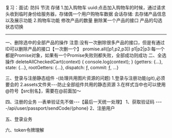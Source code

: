 
复习：面试: 防抖 节流  存储
1.加入购物车
uuid:点击加入购物车的时候，通过请求头收到临时身份给服务器，存储偶一个用户购物车数据
会话存储: 去存储产品信息 以及展示功能
2.购物车功能
修改产品的数量
删除某一个产品的接口
产品的勾选状态切换
************************************************
一、删除选中的全部产品的操作
注意:没有一次删除很多产品的接口，但是有通过ID可以删除产品的接口【一次删一个】
promise.all([p1,p2,p3])
p1|p2|p3:每一个都是Promise对象，如果有一个Promise失败则都失败，全部成功则成功
二、全选操作
deleteAllCheckedCart(context) {
        console.log(context);
    }
{getters: {…}, state: {…}, rootGetters: {…}, dispatch: ƒ, commit: ƒ, …}


三、登录与注册静态组件 -(处理共用图片资源的问题)
1.登录与注册功能(git),必须要会的
2.assets文件夹---防止全部组件共用的静态资源
3.在样式当中也可以使用@符号【src别名】，需要在@前面加～



四、注册的业务 --表单验证先不做---【最后一天统一处理】
1、获取验证码 ----/api/user/passport/sendCode/{phone}
2、注册用户

五、登录业务


六、token令牌理解